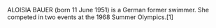 ALOISIA BAUER (born 11 June 1951) is a German former swimmer. She competed in two events at the 1968 Summer Olympics.[1]
